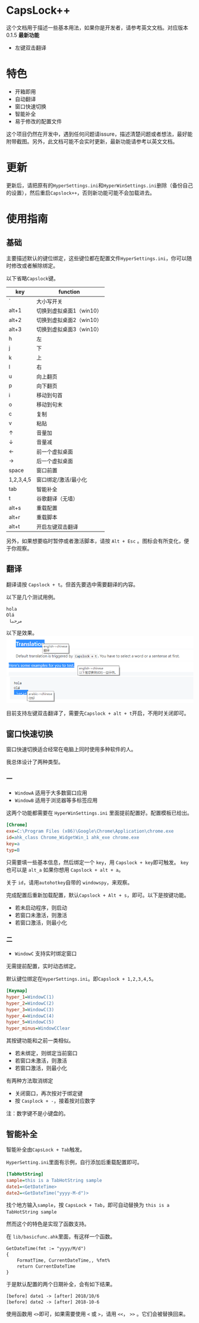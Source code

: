 # CapsLock++
这个文档用于描述一些基本用法，如果你是开发者，请参考英文文档。对应版本0.1.5
__最新功能__
- 左键双击翻译
# 特色
- 开箱即用
- 自动翻译
- 窗口快速切换
- 智能补全
- 易于修改的配置文件

这个项目仍然在开发中，遇到任何问题请issure，描述清楚问题或者想法，最好能附带截图。另外，此文档可能不会实时更新，最新功能请参考以英文文档。
# 更新
更新后，请把原有的`HyperSettings.ini`和`HyperWinSettings.ini`删除（备份自己的设置），然后重启`Capslock++`，否则新功能可能不会加载进去。
# 使用指南
## 基础
主要描述默认的键位绑定，这些键位都在配置文件`HyperSettings.ini`，你可以随时修改或者解除绑定。

以下省略`Capslock`键。

| key | function |
| ------ | ------ |
| ` | 大小写开关 |
| alt+1 | 切换到虚拟桌面1（win10） |
| alt+2 | 切换到虚拟桌面2（win10） |
| alt+3 | 切换到虚拟桌面3（win10） |
| h | 左 |
| j | 下 |
| k | 上 |
| l | 右 |
| u | 向上翻页 |
| p | 向下翻页 |
| i | 移动到句首 |
| o | 移动到句末 |
| c | 复制 |
| v | 粘贴 |
| ↑ | 音量加 |
| ↓ | 音量减 |
| ← | 前一个虚拟桌面 |
| → | 后一个虚拟桌面 |
| space | 窗口前置 |
| 1,2,3,4,5 | 窗口绑定/激活/最小化 |
| tab | 智能补全 |
| t | 谷歌翻译（无墙） |
| alt+s | 重载配置 |
| alt+r | 重载脚本 |
| alt+t | 开启左键双击翻译 |

另外，如果想要临时暂停或者激活脚本，请按 `Alt + Esc` 。图标会有所变化，便于你观察。


## 翻译
翻译请按 `Capslock + t`。但首先要选中需要翻译的内容。

以下是几个测试用例。
```
hola
Olá
 مرحبا 
```
以下是效果。
![demo1](img/trans1.png)
![demo2](img/trans2.png)
![demo3](img/trans3.png)

目前支持左键双击翻译了，需要先`Capslock + alt + t`开启，不用时关闭即可。
## 窗口快速切换
窗口快速切换适合经常在电脑上同时使用多种软件的人。

我总体设计了两种类型。
### 一
- `WindowA` 适用于大多数窗口应用
- `WindowB` 适用于浏览器等多标签应用

这两个功能都需要在 `HyperWinSettings.ini` 里面提前配置好。配置模板已给出。
```ini
[Chrome]
exe=C:\Program Files (x86)\Google\Chrome\Application\chrome.exe
id=ahk_class Chrome_WidgetWin_1 ahk_exe chrome.exe
key=a
typ=B
```
只需要填一些基本信息，然后绑定一个 `key`，用 `Capslock + key`即可触发。
`key` 也可以是 `alt_a` 如果你想用 `Capslock + alt + a`。

关于 `id`，请用`autohotkey`自带的 `windowspy`，来观察。

完成配置后重新加载配置，默认`Capslock + Alt + s`，即可。以下是按键功能。
- 若未启动程序，则启动
- 若窗口未激活，则激活
- 若窗口激活，则最小化
  
### 二
- `WindowC` 支持实时绑定窗口

无需提前配置，实时动态绑定。

默认键位绑定在`HyperSettings.ini`。即`Capslock + 1,2,3,4,5`。
```ini
[Keymap]
hyper_1=WindowC(1)
hyper_2=WindowC(2)
hyper_3=WindowC(3)
hyper_4=WindowC(4)
hyper_5=WindowC(5)
hyper_minus=WindowCClear
```
其按键功能和之前一类相似。
- 若未绑定，则绑定当前窗口
- 若窗口未激活，则激活
- 若窗口激活，则最小化

有两种方法取消绑定
- 关闭窗口，再次按对于绑定键
- 按 `Casplock + -`，接着按对应数字

注：数字键不是小键盘的。

## 智能补全
智能补全由`CapsLock + Tab`触发。

`HyperSetting.ini`里面有示例，自行添加后重载配置即可。
```ini
[TabHotString]
sample=this is a TabHotString sample
date1=<GetDateTime>
date2=<GetDateTime("yyyy-M-d")>
```
找个地方输入`sample`，按 `CapsLock + Tab`，即可自动替换为 `this is a TabHotString sample`

然而这个的特色是实现了函数支持。

在 `lib/basicfunc.ahk`里面，有这样一个函数。
```ahk
GetDateTime(fmt := "yyyy/M/d")
{
    FormatTime, CurrentDateTime,, %fmt%
    return CurrentDateTime
}
```
于是默认配置的两个日期补全，会有如下结果。
```
[before] date1 -> [after] 2018/10/6
[before] date2 -> [after] 2018-10-6
```

使用函数用 `<>`即可，如果需要使用 `<` 或 `>`，请用 `<<`， `>>` 。它们会被替换回来。 